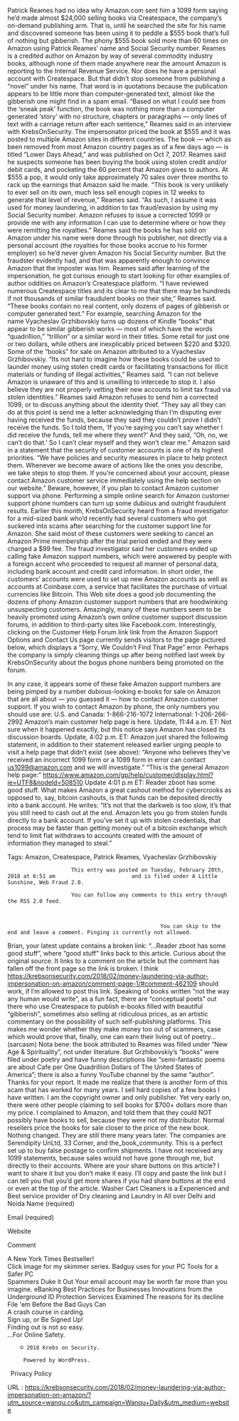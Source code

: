   Patrick Reames had no idea why Amazon.com sent him a 1099 form saying he’d made almost $24,000 selling books via Createspace, the company’s on-demand publishing arm. That is, until he searched the site for his name and discovered someone has been using it to peddle a $555 book that’s full of nothing but gibberish. 
   The phony $555 book sold more than 60 times on Amazon using Patrick Reames’ name and Social Security number. 
   Reames is a credited author on Amazon by way of several commodity industry books, although none of them made anywhere near the amount Amazon is reporting to the Internal Revenue Service. Nor does he have a personal account with Createspace. 
   But that didn’t stop someone from publishing a “novel” under his name. That word is in quotations because the publication appears to be little more than computer-generated text, almost like the gibberish one might find in a spam email. 
   “Based on what I could see from the ‘sneak peak’ function, the book was nothing more than a computer generated ‘story’ with no structure, chapters or paragraphs — only lines of text with a carriage return after each sentence,” Reames said in an interview with KrebsOnSecurity. 
   The impersonator priced the book at $555 and it was posted to multiple Amazon sites in different countries. The book — which as been removed from most Amazon country pages as of a few days ago — is titled “Lower Days Ahead,” and was published on Oct 7, 2017. 
   Reames said he suspects someone has been buying the book using stolen credit and/or debit cards, and pocketing the 60 percent that Amazon gives to authors. At $555 a pop, it would only take approximately 70 sales over three months to rack up the earnings that Amazon said he made. 
   “This book is very unlikely to ever sell on its own, much less sell enough copies in 12 weeks to generate that level of revenue,” Reames said. “As such, I assume it was used for money laundering, in addition to tax fraud/evasion by using my Social Security number. Amazon refuses to issue a corrected 1099 or provide me with any information I can use to determine where or how they were remitting the royalties.” 
   Reames said the books he has sold on Amazon under his name were done through his publisher, not directly via a personal account (the royalties for those books accrue to his former employer) so he’d never given Amazon his Social Security number. But the fraudster evidently had, and that was apparently enough to convince Amazon that the imposter was him. 
   Reames said after learning of the impersonation, he got curious enough to start looking for other examples of author oddities on Amazon’s Createspace platform. 
   “I have reviewed numerous Createspace titles and its clear to me that there may be hundreds if not thousands of similar fraudulent books on their site,” Reames said. “These books contain no real content, only dozens of pages of gibberish or computer generated text.” 
   For example, searching Amazon for the name Vyacheslav Grzhibovskiy turns up dozens of Kindle “books” that appear to be similar gibberish works — most of which have the words “quadrillion,” “trillion” or a similar word in their titles. Some retail for just one or two dollars, while others are inexplicably priced between $220 and $320. 
   Some of the “books” for sale on Amazon attributed to a Vyacheslav Grzhibovskiy. 
   “Its not hard to imagine how these books could be used to launder money using stolen credit cards or facilitating transactions for illicit materials or funding of illegal activities,” Reames said. “I can not believe Amazon is unaware of this and is unwilling to intercede to stop it. I also believe they are not properly vetting their new accounts to limit tax fraud via stolen identities.” 
   Reames said Amazon refuses to send him a corrected 1099, or to discuss anything about the identity thief. 
   “They say all they can do at this point is send me a letter acknowledging than I’m disputing ever having received the funds, because they said they couldn’t prove I didn’t receive the funds. So I told them, ‘If you’re saying you can’t say whether I did receive the funds, tell me where they went?’ And they said, “Oh, no, we can’t do that.’ So I can’t clear myself and they won’t clear me.” 
   Amazon said in a statement that the security of customer accounts is one of its highest priorities. 
   “We have policies and security measures in place to help protect them. Whenever we become aware of actions like the ones you describe, we take steps to stop them. If you’re concerned about your account, please contact Amazon customer service immediately using the help section on our website.” 
   Beware, however, if you plan to contact Amazon customer support via phone. Performing a simple online search for Amazon customer support phone numbers can turn up some dubious and outright fraudulent results. 
   Earlier this month, KrebsOnSecurity heard from a fraud investigator for a mid-sized bank who’d recently had several customers who got suckered into scams after searching for the customer support line for Amazon. She said most of these customers were seeking to cancel an Amazon Prime membership after the trial period ended and they were charged a $99 fee. 
   The fraud investigator said her customers ended up calling fake Amazon support numbers, which were answered by people with a foreign accent who proceeded to request all manner of personal data, including bank account and credit card information. In short order, the customers’ accounts were used to set up new Amazon accounts as well as accounts at Coinbase.com, a service that facilitates the purchase of virtual currencies like Bitcoin. 
   This Web site does a good job documenting the dozens of phony Amazon customer support numbers that are hoodwinking unsuspecting customers. Amazingly, many of these numbers seem to be heavily promoted using Amazon’s own online customer support discussion forums, in addition to third-party sites like Facebook.com. 
   Interestingly, clicking on the Customer Help Forum link link from the Amazon Support Options and Contact Us page currently sends visitors to the page pictured below, which displays a “Sorry, We Couldn’t Find That Page” error. Perhaps the company is simply cleaning things up after being notified last week by KrebsOnSecurity about the bogus phone numbers being promoted on the forum. 
    
   In any case, it appears some of these fake Amazon support numbers are being pimped by a number dubious-looking e-books for sale on Amazon that are all about — you guessed it — how to contact Amazon customer support. 
   If you wish to contact Amazon by phone, the only numbers you should use are: 
   U.S. and Canada: 1-866-216-1072 
   International: 1-206-266-2992 
   Amazon’s main customer help page is here. 
   Update, 11:44 a.m. ET: Not sure when it happened exactly, but this notice says Amazon has closed its discussion boards. 
   Update, 4:02 p.m. ET: Amazon just shared the following statement, in addition to their statement released earlier urging people to visit a help page that didn’t exist (see above): 
   “Anyone who believes they’ve received an incorrect 1099 form or a 1099 form in error can contact us1099@amazon.com and we will investigate.” 
   “This is the general Amazon help page:” 
   https://www.amazon.com/gp/help/customer/display.html?ie=UTF8&nodeId=508510 
   Update 4:01 p.m ET: Reader zboot has some good stuff. What makes Amazon a great cashout method for cybercrooks as opposed to, say, bitcoin cashouts, is that funds can be deposited directly into a bank account. He writes: 
   “It’s not that the darkweb is too slow, it’s that you still need to cash out at the end. Amazon lets you go from stolen funds directly to a bank account. If you’ve set it up with stolen credentials, that process may be faster than getting money out of a bitcoin exchange which tend to limit fiat withdraws to accounts created with the amount of information they managed to steal.” 
   
 
   Tags: Amazon, Createspace, Patrick Reames, Vyacheslav Grzhibovskiy 
   

						This entry was posted on Tuesday, February 20th, 2018 at 6:51 am						and is filed under A Little Sunshine, Web Fraud 2.0.
						You can follow any comments to this entry through the RSS 2.0 feed.

													You can skip to the end and leave a comment. Pinging is currently not allowed.

						
					
 
   Brian, your latest update contains a broken link:
“…Reader zboot has some good stuff”, where “good stuff” links back to this article. 
   Curious about the original source. 
   It links to a comment on the article but the comment has fallen off the front page so the link is broken. I think https://krebsonsecurity.com/2018/02/money-laundering-via-author-impersonation-on-amazon/comment-page-1/#comment-462109 should work, if I’m allowed to post this link. 
   Speaking of books written ”not the way any human would write”, as a fun fact, there are “conceptual poets” out there who use Createspace to publish e-books filled with beautiful “gibberish”, sometimes also selling at ridiculous prices, as an artistic commentary on the possibility of such self-publishing platforms. This makes me wonder whether they make money too out of scammers, case which would prove that, finally, one can earn their living out of poetry… (sarcasm) 
   Nota bene: the book attributed to Reames was filled under “New Age & Spirituality”, not under literature. But Grzhibovskiy’s “books” were filed under poetry and have funny descriptions like “semi-fantastic poems are about Cafe per One Quadrillion Dollars of The United States of America”; there is also a funny YouTube channel by the same “author”. 
   Thanks for your report.  It made me realize that there is another form of this scam that has worked for many years.  I sell hard copies of a few books I have written.  I am the copyright owner and only publisher.  Yet very early on, there were other people claiming to sell books for $700+ dollars more than my price.  I complained to Amazon, and told them that they could NOT possibly have books to sell, because they were not my distributor. Normal resellers price the books for sale closer to the price of the new book.  Nothing changed.  They are still there many years later.  The companies are Serendipity UnLtd, 33 Corner, and the_book_community.  This is a perfect set up to buy false postage to confirm shipments.   I have not received any 1099 statements, because sales would not have gone through me, but directly to their accounts. 
   Where are your share buttons on this article? I want to share it but you don’t make it easy. I’ll copy and paste the link but I can tell you that you’d get more shares if you had share buttons at the end or even at the top of the article. 
   Washer Cart Cleaners is a Experienced and Best service provider of Dry cleaning and Laundry in All over Delhi and Noida 
   Name (required)
 
   Email (required)
 
   Website
 
   Comment 
    
    
   A New York Times Bestseller!  
   Click image for my skimmer series. 
   Badguy uses for your PC 
   Tools for a Safer PC  
   Spammers Duke it Out 
   Your email account may be worth far more than you imagine. 
   eBanking Best Practices for Businesses 
   Innovations from the Underground 
   ID Protection Services Examined 
   The reasons for its decline 
   File 'em Before the Bad Guys Can  
   A crash course in carding.  
   Sign up, or Be Signed Up!  
   Finding out is not so easy.  
   ...For Online Safety.  
   
		© 2018 Krebs on Security. 
		 Powered by WordPress. 
 Privacy Policy
 
  
 URL : https://krebsonsecurity.com/2018/02/money-laundering-via-author-impersonation-on-amazon/?utm_source=wanqu.co&utm_campaign=Wanqu+Daily&utm_medium=website